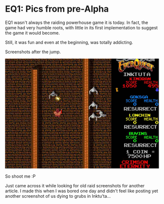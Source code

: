 # EQ1: Pics from pre-Alpha

EQ1 wasn't always the raiding powerhouse game it is today. In fact, the game had very humble roots, with little in its first implementation to suggest the game it would become.

Still, it was fun and even at the beginning, was totally addicting.

Screenshots after the jump.



![e4cceab20a2225d12ba641739681de3a.jpg](../uploads/2008/03/e4cceab20a2225d12ba641739681de3a.jpg)

So shoot me :P

Just came across it while looking for old raid screenshots for another article. I made this when I was bored one day and didn't feel like posting yet another screenshot of us dying to grubs in Inktu'ta...


